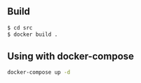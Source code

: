 ## Build

```sh
$ cd src
$ docker build .
```

## Using with docker-compose

```sh
docker-compose up -d
```
